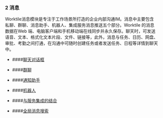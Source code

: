 ### 2 消息

Worktile消息模块是专注于工作场景所打造的企业内部沟通IM。消息中主要包含私聊、群聊、消息助手、机器人、集成服务消息推送五个部分。Worktile 的消息数据在Web 端、电脑客户端和手机移动端在线同步并永久保存。聊天时，可发送语音、文本、格式化文本片段、文件、链接等，此外，消息与任务、日历、网盘、审批、考勤之间打通，在沟通中可随时创建任务或者发送任务、日程等详情到聊天中。


* ####[聊天对话框](/yong-hu-zhi-nan/yong-hu-shou-ce/xiao-xi/liao-tian-dui-hua-kuang.md)

* ####[群聊](/yong-hu-zhi-nan/yong-hu-shou-ce/xiao-xi/qun-liao.md)

* ####[通知助手](/yong-hu-zhi-nan/yong-hu-shou-ce/xiao-xi/tong-zhi-zhu-shou.md)

* ####[机器人](/yong-hu-zhi-nan/yong-hu-shou-ce/xiao-xi/ji-qi-ren.md)

* ####[与服务集成的结合](/yong-hu-zhi-nan/yong-hu-shou-ce/xiao-xi/yu-fu-wu-ji-cheng-de-jie-he.md)

* ####[全局消息搜索](/yong-hu-zhi-nan/yong-hu-shou-ce/xiao-xi/quan-ju-xiao-xi-sou-suo.md)